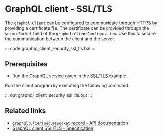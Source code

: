 # GraphQL client - SSL/TLS

The `graphql:Client` can be configured to communicate through HTTPS by providing a certificate file. The certificate can be provided through the `secureSocket` field of the `graphql:ClientConfiguration`. Use this to secure the communication between the client and the server.

::: code graphql_client_security_ssl_tls.bal :::

## Prerequisites
- Run the GraphQL service given in the [SSL/TLS](https://ballerina.io/learn/by-example/graphql-returning-record-values) example.

Run the client program by executing the following command.

::: out graphql_client_security_ssl_tls.out :::

## Related links
- [`graphql:ClientSecureSocket` record - API documentation](https://lib.ballerina.io/ballerina/graphql/latest#ClientSecureSocket)
- [GraphQL client SSL/TLS - Specification](/spec/graphql/#12321-ssltls)
